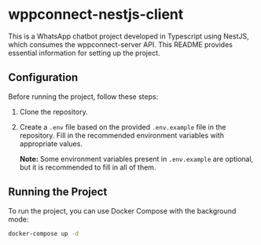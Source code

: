 # wppconnect-nestjs-client

This is a WhatsApp chatbot project developed in Typescript using NestJS, which consumes the wppconnect-server API. This README provides essential information for setting up the project.

## Configuration

Before running the project, follow these steps:

1. Clone the repository.

2. Create a `.env` file based on the provided `.env.example` file in the repository. Fill in the recommended environment variables with appropriate values.

   **Note:** Some environment variables present in `.env.example` are optional, but it is recommended to fill in all of them.

## Running the Project

To run the project, you can use Docker Compose with the background mode:

```bash
docker-compose up -d
